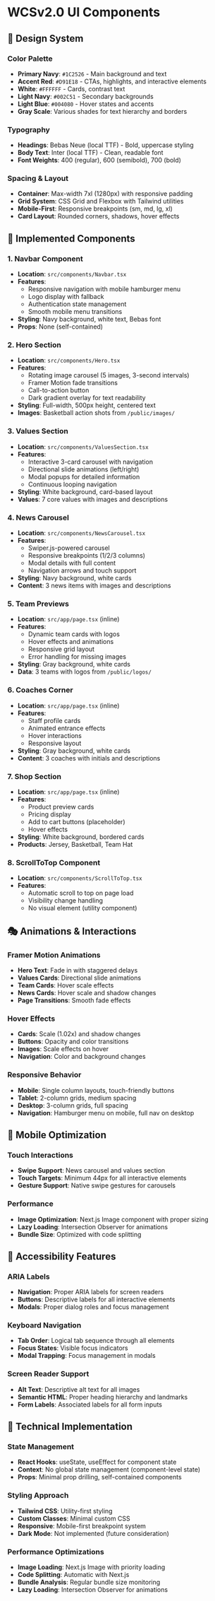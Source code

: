 # WCSv2.0 UI Components

## 🎨 Design System

### Color Palette
- **Primary Navy**: `#1C2526` - Main background and text
- **Accent Red**: `#D91E18` - CTAs, highlights, and interactive elements
- **White**: `#FFFFFF` - Cards, contrast text
- **Light Navy**: `#002C51` - Secondary backgrounds
- **Light Blue**: `#004080` - Hover states and accents
- **Gray Scale**: Various shades for text hierarchy and borders

### Typography
- **Headings**: Bebas Neue (local TTF) - Bold, uppercase styling
- **Body Text**: Inter (local TTF) - Clean, readable font
- **Font Weights**: 400 (regular), 600 (semibold), 700 (bold)

### Spacing & Layout
- **Container**: Max-width 7xl (1280px) with responsive padding
- **Grid System**: CSS Grid and Flexbox with Tailwind utilities
- **Mobile-First**: Responsive breakpoints (sm, md, lg, xl)
- **Card Layout**: Rounded corners, shadows, hover effects

## 🧩 Implemented Components

### 1. Navbar Component
- **Location**: `src/components/Navbar.tsx`
- **Features**: 
  - Responsive navigation with mobile hamburger menu
  - Logo display with fallback
  - Authentication state management
  - Smooth mobile menu transitions
- **Styling**: Navy background, white text, Bebas font
- **Props**: None (self-contained)

### 2. Hero Section
- **Location**: `src/components/Hero.tsx`
- **Features**:
  - Rotating image carousel (5 images, 3-second intervals)
  - Framer Motion fade transitions
  - Call-to-action button
  - Dark gradient overlay for text readability
- **Styling**: Full-width, 500px height, centered text
- **Images**: Basketball action shots from `/public/images/`

### 3. Values Section
- **Location**: `src/components/ValuesSection.tsx`
- **Features**:
  - Interactive 3-card carousel with navigation
  - Directional slide animations (left/right)
  - Modal popups for detailed information
  - Continuous looping navigation
- **Styling**: White background, card-based layout
- **Values**: 7 core values with images and descriptions

### 4. News Carousel
- **Location**: `src/components/NewsCarousel.tsx`
- **Features**:
  - Swiper.js-powered carousel
  - Responsive breakpoints (1/2/3 columns)
  - Modal details with full content
  - Navigation arrows and touch support
- **Styling**: Navy background, white cards
- **Content**: 3 news items with images and descriptions

### 5. Team Previews
- **Location**: `src/app/page.tsx` (inline)
- **Features**:
  - Dynamic team cards with logos
  - Hover effects and animations
  - Responsive grid layout
  - Error handling for missing images
- **Styling**: Gray background, white cards
- **Data**: 3 teams with logos from `/public/logos/`

### 6. Coaches Corner
- **Location**: `src/app/page.tsx` (inline)
- **Features**:
  - Staff profile cards
  - Animated entrance effects
  - Hover interactions
  - Responsive layout
- **Styling**: Gray background, white cards
- **Content**: 3 coaches with initials and descriptions

### 7. Shop Section
- **Location**: `src/app/page.tsx` (inline)
- **Features**:
  - Product preview cards
  - Pricing display
  - Add to cart buttons (placeholder)
  - Hover effects
- **Styling**: White background, bordered cards
- **Products**: Jersey, Basketball, Team Hat

### 8. ScrollToTop Component
- **Location**: `src/components/ScrollToTop.tsx`
- **Features**:
  - Automatic scroll to top on page load
  - Visibility change handling
  - No visual element (utility component)

## 🎭 Animations & Interactions

### Framer Motion Animations
- **Hero Text**: Fade in with staggered delays
- **Values Cards**: Directional slide animations
- **Team Cards**: Hover scale effects
- **News Cards**: Hover scale and shadow changes
- **Page Transitions**: Smooth fade effects

### Hover Effects
- **Cards**: Scale (1.02x) and shadow changes
- **Buttons**: Opacity and color transitions
- **Images**: Scale effects on hover
- **Navigation**: Color and background changes

### Responsive Behavior
- **Mobile**: Single column layouts, touch-friendly buttons
- **Tablet**: 2-column grids, medium spacing
- **Desktop**: 3-column grids, full spacing
- **Navigation**: Hamburger menu on mobile, full nav on desktop

## 📱 Mobile Optimization

### Touch Interactions
- **Swipe Support**: News carousel and values section
- **Touch Targets**: Minimum 44px for all interactive elements
- **Gesture Support**: Native swipe gestures for carousels

### Performance
- **Image Optimization**: Next.js Image component with proper sizing
- **Lazy Loading**: Intersection Observer for animations
- **Bundle Size**: Optimized with code splitting

## 🎯 Accessibility Features

### ARIA Labels
- **Navigation**: Proper ARIA labels for screen readers
- **Buttons**: Descriptive labels for all interactive elements
- **Modals**: Proper dialog roles and focus management

### Keyboard Navigation
- **Tab Order**: Logical tab sequence through all elements
- **Focus States**: Visible focus indicators
- **Modal Trapping**: Focus management in modals

### Screen Reader Support
- **Alt Text**: Descriptive alt text for all images
- **Semantic HTML**: Proper heading hierarchy and landmarks
- **Form Labels**: Associated labels for all form inputs

## 🔧 Technical Implementation

### State Management
- **React Hooks**: useState, useEffect for component state
- **Context**: No global state management (component-level state)
- **Props**: Minimal prop drilling, self-contained components

### Styling Approach
- **Tailwind CSS**: Utility-first styling
- **Custom Classes**: Minimal custom CSS
- **Responsive**: Mobile-first breakpoint system
- **Dark Mode**: Not implemented (future consideration)

### Performance Optimizations
- **Image Loading**: Next.js Image with priority loading
- **Code Splitting**: Automatic with Next.js
- **Bundle Analysis**: Regular bundle size monitoring
- **Lazy Loading**: Intersection Observer for animations
